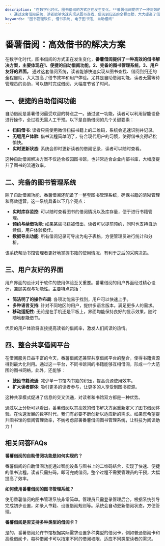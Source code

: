 ```yaml
---
description: "在数字化时代，图书借阅的方式正在发生变化，**番薯借阅提供了一种高效的借书解决方案，主要体现在1、便捷的自助借阅功能，2、完备的图书管理系统，3、用户友好的界面。**\
  \ 通过这套借阅系统，读者能够快速实现从图书查找、借阅到归还的全程自助，大大提高了借书效率和用户体验。尤其是自助借阅功能，读者无需等待管理员的协助，可以随时完成借阅，大幅度节省了时间。"
keywords: "图书管理软件, 借书系统, 电子图书馆, 自助借阅"
---
```

# 番薯借阅：高效借书的解决方案

在数字化时代，图书借阅的方式正在发生变化，**番薯借阅提供了一种高效的借书解决方案，主要体现在1、便捷的自助借阅功能，2、完备的图书管理系统，3、用户友好的界面。** 通过这套借阅系统，读者能够快速实现从图书查找、借阅到归还的全程自助，大大提高了借书效率和用户体验。尤其是自助借阅功能，读者无需等待管理员的协助，可以随时完成借阅，大幅度节省了时间。

## **一、便捷的自助借阅功能**

自助借阅是番薯借阅最受欢迎的特点之一。通过这一功能，读者可以利用智能设备进行操作，全过程无需人工干预。以下是自助借阅的几个关键要素：

- **扫码借书**: 读者只需使用微信扫描书籍上的二维码，系统会迅速识别并记录。
- **无缝用户体验**: 借书流程简单明了，符合现代用户的习惯，使得借书变得轻松愉快。
- **实时更新状态**: 系统会即时更新读者的借阅记录，读者可以随时查看。

这种自助借阅解决方案不仅适合校园图书馆，也非常适合企业内部书库，大幅度提升了图书的流通效率。

## **二、完备的图书管理系统**

除了自助借阅功能，番薯借阅还配备了一整套图书管理系统，确保书籍的清晰管理和高效运营。这一系统具备以下几个亮点：

- **实时库存监控**: 可以随时查看图书的借阅情况以及库存量，便于进行书籍管理。
- **预约与续借功能**: 如果某些书籍被借出，读者可以提前预约，同时也支持自助续借，用户体验极佳。
- **数据导出功能**: 所有借阅记录可导出为电子表格，方便管理员进行统计和分析。

该系统帮助书馆管理者更好地掌握书籍的使用情况，有利于之后的采购决策。

## **三、用户友好的界面**

用户界面的设计对于软件的使用体验至关重要。番薯借阅的用户界面经过精心设计，兼顾美观与功能性。主要特点包括：

- **简洁明了的操作布局**: 各项功能易于找到，用户可以快速上手。
- **多种语言支持**: 针对不同地区的用户，提供多语言版本，满足更多人的需求。
- **移动适配性**: 无论是在手机还是平板上，界面均能保持良好的显示效果，随时随地都能借书。

优质的用户体验将直接提高读者的借阅率，激发人们阅读的热情。

## **四、整合共享借阅平台**

在借阅服务日益丰富的今天，番薯借阅还兼容共享借阅平台的整合，使得书籍资源得到最大化利用。通过这一平台，不同书馆间的书籍能够互相借阅，形成一个大范围的图书网络。此外，还能够：

- **鼓励书籍流通**: 减少单一书馆内书籍的积压，提高资源使用效率。
- **扩大读者群体**: 吸引更多的读者参与，让更多的人享受到图书资源。

这种共享模式促进了信息的交叉流通，对读者和书馆双方都是一种优势。

通过以上分析可以看出，番薯借阅以其高效的借书解决方案重新定义了图书借阅体验。在快速发展的数字时代，我们有必要不断创新以适应新的需求。如果您希望提升图书馆的借阅管理效率，不妨考虑部署番薯借阅图书管理系统，让科技为阅读助力！

## 相关问答FAQs

**番薯借阅的自助借阅功能是如何实现的？**

番薯借阅的自助借阅功能通过智能设备与图书上的二维码结合，实现了快速、便捷的借书流程。读者只需扫码，即可完成借阅，整个过程不需要管理员的干预，大幅提高了效率。

**如何使用番薯借阅的图书管理系统？**

使用番薯借阅的图书管理系统非常简单。管理员只需登录管理后台，根据系统引导完成初步设置，如录入书籍、设置借阅规则等。系统会自动更新借阅状态，方便管理。

**番薯借阅是否支持多种类型的借阅卡？**

是的，番薯借阅允许书馆根据实际需求设置多种类型的借阅卡，例如普通借阅卡和高级借阅卡，每种借阅卡可以指定不同的借阅权限，适应不同类型读者的需求。
